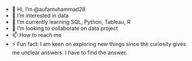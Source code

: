- 👋 Hi, I’m @aufamuhammad28
- 👀 I’m interested in data
- 🌱 I’m currently learning SQL, Python, Tableau, R
- 💞️ I’m looking to collaborate on data project
- 📫 How to reach me 
- ⚡ Fun fact: I am keen on exploring new things since the curiosity gives me unclear answers. I have to find the answer.

<!---
aufamuhammad28/aufamuhammad28 is a ✨ special ✨ repository because its `README.md` (this file) appears on your GitHub profile.
You can click the Preview link to take a look at your changes.
--->
